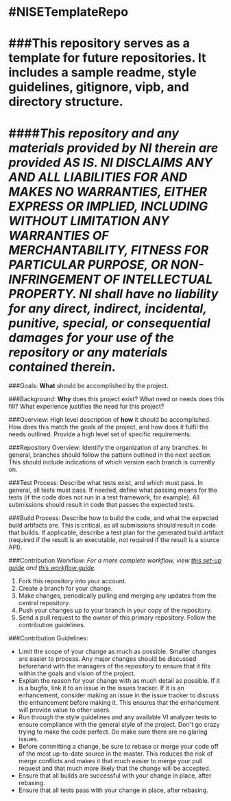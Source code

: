 #NISETemplateRepo
================
###This repository serves as a template for future repositories. It includes a sample readme, style guidelines, gitignore, vipb, and directory structure.
================
####*This repository and any materials provided by NI therein are provided AS IS. NI DISCLAIMS ANY AND ALL LIABILITIES FOR AND MAKES NO WARRANTIES, EITHER EXPRESS OR IMPLIED, INCLUDING WITHOUT LIMITATION ANY WARRANTIES OF MERCHANTABILITY, FITNESS FOR  PARTICULAR PURPOSE, OR NON-INFRINGEMENT OF INTELLECTUAL PROPERTY. NI shall have no liability for any direct, indirect, incidental, punitive, special, or consequential damages for your use of the repository or any materials contained therein.*
================

###Goals:
**What** should be accomplished by the project.
 
###Background:
**Why** does this project exist? What need or needs does this fill? What experience justifies the need for this project?
 
###Overview:
High level description of **how** it should be accomplished. How does this match the goals of the project, and how does it fulfil the needs outlined. Provide a high level set of specific requirements.
 
###Repository Overview:
Identify the organization of any branches. In general, branches should follow the pattern outlined in the next section. This should include indications of which version each branch is currently on.
 
###Test Process:
Describe what tests exist, and which must pass. In general, all tests must pass. If needed, define what passing means for the tests (if the code does not run in a test framework, for example). All submissions should result in code that passes the expected tests.
 
###Build Process:
Describe how to build the code, and what the expected build artifacts are. This is critical, as all submissions should result in code that builds. If applicable, describe a test plan for the generated build artifact (required if the result is an executable, not required if the result is a source API).
 
###Contribution Workflow:
*For a more complete workflow, view [this set-up guide](https://decibel.ni.com/content/docs/DOC-37416) and [this workflow guide](https://decibel.ni.com/content/docs/DOC-37417).*

1. Fork this repository into your account.
2. Create a branch for your change.
3. Make changes, periodically pulling and merging any updates from the central repository.
4. Push your changes up to your branch in your copy of the repository.
5. Send a pull request to the owner of this primary repository. Follow the contribution guidelines.
 
###Contribution Guidelines:
- Limit the scope of your change as much as possible. Smaller changes are easier to process. Any major changes should be discussed beforehand with the managers of the repository to ensure that it fits within the goals and vision of the project.
- Explain the reason for your change with as much detail as possible. If it is a bugfix, link it to an issue in the issues tracker. If it is an enhancement, consider making an issue in the issue tracker to discuss the enhancement before making it. This ensures that the enhancement will provide value to other users.
- Run through the style guidelines and any available VI analyzer tests to ensure compliance with the general style of the project. Don't go crazy trying to make the code perfect. Do make sure there are no glaring issues.
- Before committing a change, be sure to rebase or merge your code off of the most up-to-date source in the master. This reduces the risk of merge conflicts and makes it that much easier to merge your pull request and that much more likely that the change will be accepted.
- Ensure that all builds are successful with your change in place, after rebasing.
- Ensure that all tests pass with your change in place, after rebasing.
